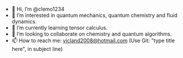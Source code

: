 - 👋 Hi, I’m @clemo1234
- 👀 I’m interested in quantum mechanics, quantum chemistry and fluid dynamics.
- 🌱 I’m currently learning tensor calculus.
- 💞️ I’m looking to collaborate on chemistry and quantum algorithms.
- 📫 How to reach me: vicland2008@hotmail.com (Use Git: "type title here", in subject line)


